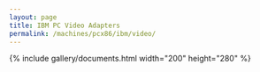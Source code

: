 ```yaml
---
layout: page
title: IBM PC Video Adapters
permalink: /machines/pcx86/ibm/video/
---
```


{% include gallery/documents.html width="200" height="280" %}
